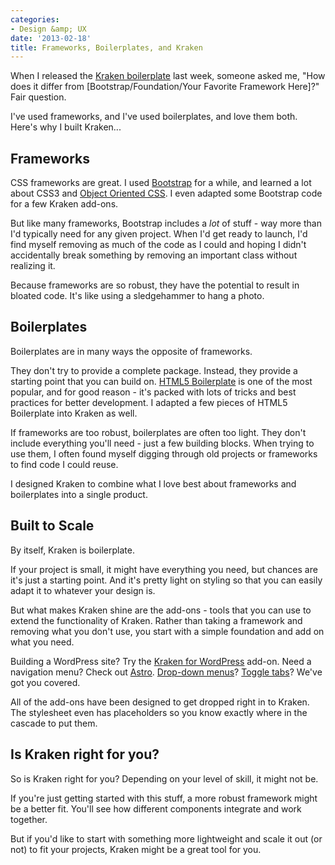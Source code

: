 ```yaml
---
categories:
- Design &amp; UX
date: '2013-02-18'
title: Frameworks, Boilerplates, and Kraken
---
```


When I released the <a href="http://cferdinandi.github.com/kraken/">Kraken boilerplate</a> last week, someone asked me, "How does it differ from [Bootstrap/Foundation/Your Favorite Framework Here]?" Fair question.

I've used frameworks, and I've used boilerplates, and love them both. Here's why I built Kraken...
<!--more-->
<h2>Frameworks</h2>

CSS frameworks are great. I used <a href="http://twitter.github.com/bootstrap/">Bootstrap</a> for a while, and learned a lot about CSS3 and <a href="http://www.stubbornella.org/content/category/general/geek/css/oocss-css-geek-general/">Object Oriented CSS</a>. I even adapted some Bootstrap code for a few Kraken add-ons.

But like many frameworks, Bootstrap includes a <em>lot</em> of stuff - way more than I'd typically need for any given project. When I'd get ready to launch, I'd find myself removing as much of the code as I could and hoping I didn't accidentally break something by removing an important class without realizing it.

Because frameworks are so robust, they have the potential to result in bloated code. It's like using a sledgehammer to hang a photo.

<h2>Boilerplates</h2>

Boilerplates are in many ways the opposite of frameworks.

They don't try to provide a complete package. Instead, they provide a starting point that you can build on. <a href="http://html5boilerplate.com/">HTML5 Boilerplate</a> is one of the most popular, and for good reason - it's packed with lots of tricks and best practices for better development. I adapted a few pieces of HTML5 Boilerplate into Kraken as well.

If frameworks are too robust, boilerplates are often too light. They don't include everything you'll need - just a few building blocks. When trying to use them, I often found myself digging through old projects or frameworks to find code I could reuse.

I designed Kraken to combine what I love best about frameworks and boilerplates into a single product.

<h2>Built to Scale</h2>

By itself, Kraken is boilerplate.

If your project is small, it might have everything you need, but chances are it's just a starting point. And it's pretty light on styling so that you can easily adapt it to whatever your design is.

But what makes Kraken shine are the add-ons - tools that you can use to extend the functionality of Kraken. Rather than taking a framework and removing what you don't use, you start with a simple foundation and add on what you need.

Building a WordPress site? Try the <a href="http://cferdinandi.github.com/kraken-for-wordpress/">Kraken for WordPress</a> add-on. Need a navigation menu? Check out <a href="http://cferdinandi.github.com/astro/">Astro</a>. <a href="http://cferdinandi.github.com/drop/">Drop-down menus</a>? <a href="http://cferdinandi.github.com/tabby/">Toggle tabs</a>? We've got you covered.

All of the add-ons have been designed to get dropped right in to Kraken. The stylesheet even has placeholders so you know exactly where in the cascade to put them.

<h2>Is Kraken right for you?</h2>

So is Kraken right for you? Depending on your level of skill, it might not be.

If you're just getting started with this stuff, a more robust framework might be a better fit. You'll see how different components integrate and work together.

But if you'd like to start with something more lightweight and scale it out (or not) to fit your projects, Kraken might be a great tool for you.